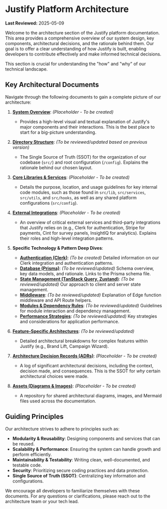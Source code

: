# Justify Platform Architecture

**Last Reviewed:** 2025-05-09

Welcome to the architecture section of the Justify platform documentation. This area provides a comprehensive overview of our system design, key components, architectural decisions, and the rationale behind them. Our goal is to offer a clear understanding of how Justify is built, enabling developers to contribute effectively and make informed technical decisions.

This section is crucial for understanding the "how" and "why" of our technical landscape.

## Key Architectural Documents

Navigate through the following documents to gain a complete picture of our architecture:

1.  **[System Overview](./system-overview.md)**: _(Placeholder - To be created)_

    - Provides a high-level visual and textual explanation of Justify's major components and their interactions. This is the best place to start for a big-picture understanding.

2.  **[Directory Structure](./directory-structure.md)**: _(To be reviewed/updated based on previous version)_

    - The Single Source of Truth (SSOT) for the organization of our codebase (`src/`) and root configuration (`/config`). Explains the rationale behind our chosen layout.

3.  **[Core Libraries & Services](./core-libraries.md)**: _(Placeholder - To be created)_

    - Details the purpose, location, and usage guidelines for key internal code modules, such as those found in `src/lib`, `src/services`, `src/utils`, and `src/hooks`, as well as any shared platform configurations (`src/config`).

4.  **[External Integrations](./external-integrations.md)**: _(Placeholder - To be created)_

    - An overview of critical external services and third-party integrations that Justify relies on (e.g., Clerk for authentication, Stripe for payments, Cint for survey panels, InsightIQ for analytics). Explains their roles and high-level integration patterns.

5.  **Specific Technology & Pattern Deep Dives**:

    - **[Authentication (Clerk)](./authentication.md)**: _(To be created)_ Detailed information on our Clerk integration and authentication patterns.
    - **[Database (Prisma)](./database.md)**: _(To be reviewed/updated)_ Schema overview, key data models, and rationale. Links to the Prisma schema file.
    - **[State Management (TanStack Query, Zustand)](./state-management.md)**: _(To be reviewed/updated)_ Our approach to client and server state management.
    - **[Middleware](./middleware.md)**: _(To be reviewed/updated)_ Explanation of Edge function middleware and API Route helpers.
    - **[Modules & Dependency Rules](./modules.md)**: _(To be reviewed/updated)_ Guidelines for module interaction and dependency management.
    - **[Performance Strategies](./performance.md)**: _(To be reviewed/updated)_ Key strategies and considerations for application performance.

6.  **[Feature-Specific Architectures](./features/README.md)**: _(To be reviewed/updated)_

    - Detailed architectural breakdowns for complex features within Justify (e.g., Brand Lift, Campaign Wizard).

7.  **[Architecture Decision Records (ADRs)](./adr/README.md)**: _(Placeholder - To be created)_

    - A log of significant architectural decisions, including the context, decision made, and consequences. This is the SSOT for _why_ certain architectural choices were made.

8.  **[Assets (Diagrams & Images)](./assets/README.md)**: _(Placeholder - To be created)_
    - A repository for shared architectural diagrams, images, and Mermaid files used across the documentation.

## Guiding Principles

Our architecture strives to adhere to principles such as:

- **Modularity & Reusability**: Designing components and services that can be reused.
- **Scalability & Performance**: Ensuring the system can handle growth and perform efficiently.
- **Maintainability & Testability**: Writing clean, well-documented, and testable code.
- **Security**: Prioritizing secure coding practices and data protection.
- **Single Source of Truth (SSOT)**: Centralizing key information and configurations.

We encourage all developers to familiarize themselves with these documents. For any questions or clarifications, please reach out to the architecture team or your tech lead.
